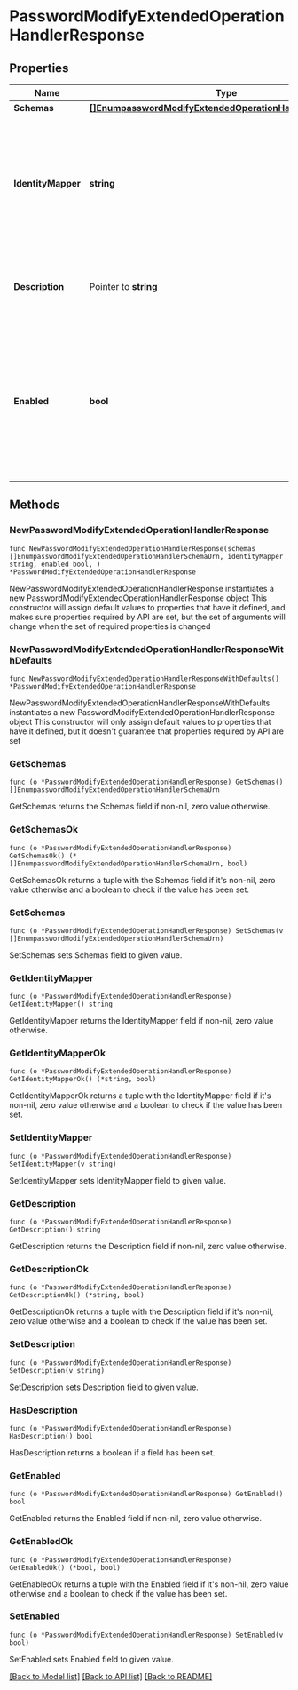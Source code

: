 # PasswordModifyExtendedOperationHandlerResponse

## Properties

Name | Type | Description | Notes
------------ | ------------- | ------------- | -------------
**Schemas** | [**[]EnumpasswordModifyExtendedOperationHandlerSchemaUrn**](EnumpasswordModifyExtendedOperationHandlerSchemaUrn.md) |  | 
**IdentityMapper** | **string** | Specifies the name of the identity mapper that should be used in conjunction with the password modify extended operation. | 
**Description** | Pointer to **string** | A description for this Extended Operation Handler | [optional] 
**Enabled** | **bool** | Indicates whether the Extended Operation Handler is enabled (that is, whether the types of extended operations are allowed in the server). | 

## Methods

### NewPasswordModifyExtendedOperationHandlerResponse

`func NewPasswordModifyExtendedOperationHandlerResponse(schemas []EnumpasswordModifyExtendedOperationHandlerSchemaUrn, identityMapper string, enabled bool, ) *PasswordModifyExtendedOperationHandlerResponse`

NewPasswordModifyExtendedOperationHandlerResponse instantiates a new PasswordModifyExtendedOperationHandlerResponse object
This constructor will assign default values to properties that have it defined,
and makes sure properties required by API are set, but the set of arguments
will change when the set of required properties is changed

### NewPasswordModifyExtendedOperationHandlerResponseWithDefaults

`func NewPasswordModifyExtendedOperationHandlerResponseWithDefaults() *PasswordModifyExtendedOperationHandlerResponse`

NewPasswordModifyExtendedOperationHandlerResponseWithDefaults instantiates a new PasswordModifyExtendedOperationHandlerResponse object
This constructor will only assign default values to properties that have it defined,
but it doesn't guarantee that properties required by API are set

### GetSchemas

`func (o *PasswordModifyExtendedOperationHandlerResponse) GetSchemas() []EnumpasswordModifyExtendedOperationHandlerSchemaUrn`

GetSchemas returns the Schemas field if non-nil, zero value otherwise.

### GetSchemasOk

`func (o *PasswordModifyExtendedOperationHandlerResponse) GetSchemasOk() (*[]EnumpasswordModifyExtendedOperationHandlerSchemaUrn, bool)`

GetSchemasOk returns a tuple with the Schemas field if it's non-nil, zero value otherwise
and a boolean to check if the value has been set.

### SetSchemas

`func (o *PasswordModifyExtendedOperationHandlerResponse) SetSchemas(v []EnumpasswordModifyExtendedOperationHandlerSchemaUrn)`

SetSchemas sets Schemas field to given value.


### GetIdentityMapper

`func (o *PasswordModifyExtendedOperationHandlerResponse) GetIdentityMapper() string`

GetIdentityMapper returns the IdentityMapper field if non-nil, zero value otherwise.

### GetIdentityMapperOk

`func (o *PasswordModifyExtendedOperationHandlerResponse) GetIdentityMapperOk() (*string, bool)`

GetIdentityMapperOk returns a tuple with the IdentityMapper field if it's non-nil, zero value otherwise
and a boolean to check if the value has been set.

### SetIdentityMapper

`func (o *PasswordModifyExtendedOperationHandlerResponse) SetIdentityMapper(v string)`

SetIdentityMapper sets IdentityMapper field to given value.


### GetDescription

`func (o *PasswordModifyExtendedOperationHandlerResponse) GetDescription() string`

GetDescription returns the Description field if non-nil, zero value otherwise.

### GetDescriptionOk

`func (o *PasswordModifyExtendedOperationHandlerResponse) GetDescriptionOk() (*string, bool)`

GetDescriptionOk returns a tuple with the Description field if it's non-nil, zero value otherwise
and a boolean to check if the value has been set.

### SetDescription

`func (o *PasswordModifyExtendedOperationHandlerResponse) SetDescription(v string)`

SetDescription sets Description field to given value.

### HasDescription

`func (o *PasswordModifyExtendedOperationHandlerResponse) HasDescription() bool`

HasDescription returns a boolean if a field has been set.

### GetEnabled

`func (o *PasswordModifyExtendedOperationHandlerResponse) GetEnabled() bool`

GetEnabled returns the Enabled field if non-nil, zero value otherwise.

### GetEnabledOk

`func (o *PasswordModifyExtendedOperationHandlerResponse) GetEnabledOk() (*bool, bool)`

GetEnabledOk returns a tuple with the Enabled field if it's non-nil, zero value otherwise
and a boolean to check if the value has been set.

### SetEnabled

`func (o *PasswordModifyExtendedOperationHandlerResponse) SetEnabled(v bool)`

SetEnabled sets Enabled field to given value.



[[Back to Model list]](../README.md#documentation-for-models) [[Back to API list]](../README.md#documentation-for-api-endpoints) [[Back to README]](../README.md)


